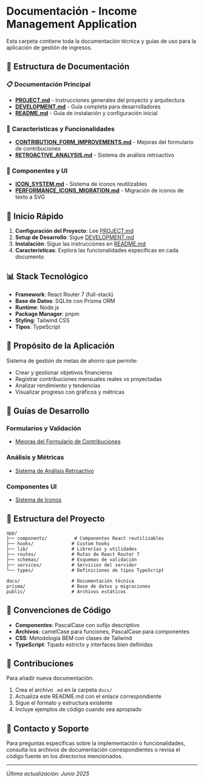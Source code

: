 # Documentación - Income Management Application

Esta carpeta contiene toda la documentación técnica y guías de uso para la aplicación de gestión de ingresos.

## 📁 Estructura de Documentación

### 📋 **Documentación Principal**

- **[PROJECT.md](./PROJECT.md)** - Instrucciones generales del proyecto y arquitectura
- **[DEVELOPMENT.md](./DEVELOPMENT.md)** - Guía completa para desarrolladores
- **[README.md](../README.md)** - Guía de instalación y configuración inicial

### 🎯 **Características y Funcionalidades**

- **[CONTRIBUTION_FORM_IMPROVEMENTS.md](./CONTRIBUTION_FORM_IMPROVEMENTS.md)** - Mejoras del formulario de contribuciones
- **[RETROACTIVE_ANALYSIS.md](./RETROACTIVE_ANALYSIS.md)** - Sistema de análisis retroactivo

### 🎨 **Componentes y UI**

- **[ICON_SYSTEM.md](./ICON_SYSTEM.md)** - Sistema de iconos reutilizables
- **[PERFORMANCE_ICONS_MIGRATION.md](./PERFORMANCE_ICONS_MIGRATION.md)** - Migración de iconos de texto a SVG

## 🚀 **Inicio Rápido**

1. **Configuración del Proyecto**: Lee [PROJECT.md](./PROJECT.md)
2. **Setup de Desarrollo**: Sigue [DEVELOPMENT.md](./DEVELOPMENT.md)
3. **Instalación**: Sigue las instrucciones en [README.md](../README.md)
4. **Características**: Explora las funcionalidades específicas en cada documento

## 📊 **Stack Tecnológico**

- **Framework**: React Router 7 (full-stack)
- **Base de Datos**: SQLite con Prisma ORM
- **Runtime**: Node.js
- **Package Manager**: pnpm
- **Styling**: Tailwind CSS
- **Tipos**: TypeScript

## 🎯 **Propósito de la Aplicación**

Sistema de gestión de metas de ahorro que permite:

- Crear y gestionar objetivos financieros
- Registrar contribuciones mensuales reales vs proyectadas
- Analizar rendimiento y tendencias
- Visualizar progreso con gráficos y métricas

## 📖 **Guías de Desarrollo**

### Formularios y Validación

- [Mejoras del Formulario de Contribuciones](./CONTRIBUTION_FORM_IMPROVEMENTS.md)

### Análisis y Métricas

- [Sistema de Análisis Retroactivo](./RETROACTIVE_ANALYSIS.md)

### Componentes UI

- [Sistema de Iconos](./ICON_SYSTEM.md)

## 🔧 **Estructura del Proyecto**

```
app/
├── components/          # Componentes React reutilizables
├── hooks/              # Custom hooks
├── lib/                # Librerías y utilidades
├── routes/             # Rutas de React Router 7
├── schemas/            # Esquemas de validación
├── services/           # Servicios del servidor
└── types/              # Definiciones de tipos TypeScript

docs/                   # Documentación técnica
prisma/                 # Base de datos y migraciones
public/                 # Archivos estáticos
```

## 📝 **Convenciones de Código**

- **Componentes**: PascalCase con sufijo descriptivo
- **Archivos**: camelCase para funciones, PascalCase para componentes
- **CSS**: Metodología BEM con clases de Tailwind
- **TypeScript**: Tipado estricto y interfaces bien definidas

## 🤝 **Contribuciones**

Para añadir nueva documentación:

1. Crea el archivo `.md` en la carpeta `docs/`
2. Actualiza este README.md con el enlace correspondiente
3. Sigue el formato y estructura existente
4. Incluye ejemplos de código cuando sea apropiado

## 📧 **Contacto y Soporte**

Para preguntas específicas sobre la implementación o funcionalidades, consulta los archivos de documentación correspondientes o revisa el código fuente en los directorios mencionados.

---

_Última actualización: Junio 2025_
